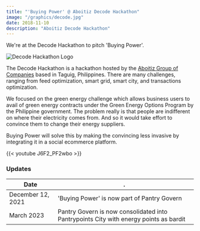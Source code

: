 ```yaml
---
title: "'Buying Power' @ Aboitiz Decode Hackathon"
image: "/graphics/decode.jpg"
date: 2018-11-10
description: "Aboitiz Decode Hackathon"
---
```


We're at the Decode Hackathon to pitch 'Buying Power'. 

![Decode Hackathon Logo](/graphics/decode.jpg)

The Decode Hackathon is a hackathon hosted by the [Aboitiz Group of Companies](https://aboitiz.com) based in Taguig, Philippines. There are many challenges, ranging from feed optimization, smart grid, smart city, and transactions optimization.

We focused on the green energy challenge which allows business users to avail of green energy contracts under the Green Energy Options Program by the Philippine government. The problem really is that people are indifferent on where their electricity comes from. And so it would take effort to convince them to change their energy suppliers.

Buying Power will solve this by making the convincing less invasive by integrating it in a social ecommerce platform. 

{{< youtube J6F2_PF2wbo >}}


### Updates

Date | .
--- | ---
December 12, 2021 | 'Buying Power' is now part of Pantry Govern
March 2023 |  Pantry Govern is now consolidated into Pantrypoints City with energy points as bardit

